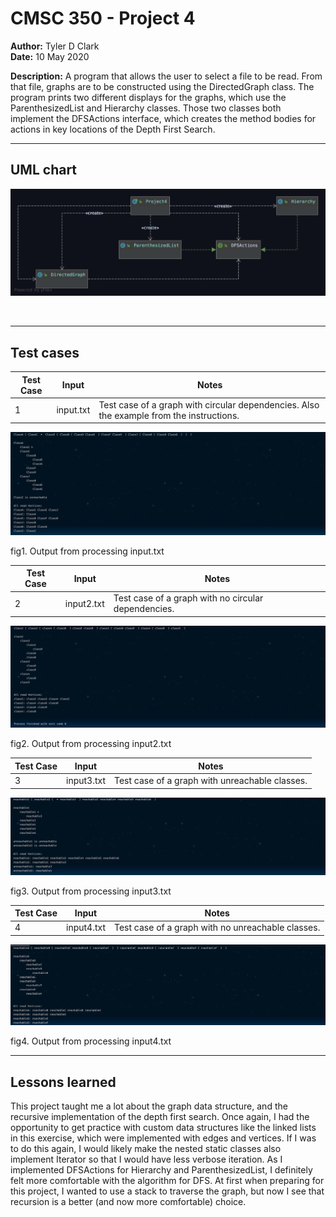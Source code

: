 # CMSC 350 - Project 4

**Author:** Tyler D Clark  
**Date:** 10 May 2020

**Description:** A program that allows the user to select a file to be read. From that file, graphs are to be constructed
using the DirectedGraph class. The program prints two different displays for the graphs, which use the ParenthesizedList 
and Hierarchy classes. Those two classes both implement the DFSActions interface, which creates the method bodies for 
actions in key locations of the Depth First Search.
___

## UML chart

![diagram](diagram.png)

<br>

___

## Test cases

|Test Case |Input|Notes
|---|---|---|
|1|input.txt|Test case of a graph with circular dependencies. Also the example from the instructions.|

![Screenshot1](ss2.png)

fig1. Output from processing input.txt

|Test Case |Input|Notes
|---|---|---|
|2|input2.txt|Test case of a graph with no circular dependencies.|

![Screenshot2](ss1.png)

fig2. Output from processing input2.txt

|Test Case |Input|Notes
|---|---|---|
|3|input3.txt|Test case of a graph with unreachable classes.|

![Screenshot3](ss3.png)

fig3. Output from processing input3.txt

|Test Case |Input|Notes
|---|---|---|
|4|input4.txt|Test case of a graph with no unreachable classes.|

![Screenshot4](ss4.png)

fig4. Output from processing input4.txt
___

## Lessons learned

This project taught me a lot about the graph data structure, and the recursive implementation of the
depth first search. Once again, I had the opportunity to get practice with custom data structures like the
linked lists in this exercise, which were implemented with edges and vertices. If I was to do this again, I would 
likely make the nested static classes also implement Iterator so that I would have less verbose iteration. 
As I implemented DFSActions for Hierarchy and ParenthesizedList, I definitely felt more comfortable with the algorithm
for DFS. At first when preparing for this project, I wanted to use a stack to traverse the graph, but now I see that
recursion is a better (and now more comfortable) choice.
